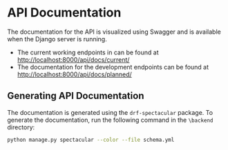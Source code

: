 # API Documentation

The documentation for the API is visualized using Swagger and is available when the Django server is running.

- The current working endpoints in can be found at <http://localhost:8000/api/docs/current/>
- The documentation for the development endpoints can be found at <http://localhost:8000/api/docs/planned/>


## Generating API Documentation

The documentation is generated using the `drf-spectacular` package. To generate the documentation, run the following command in the `\backend` directory:

```bash
python manage.py spectacular --color --file schema.yml
```